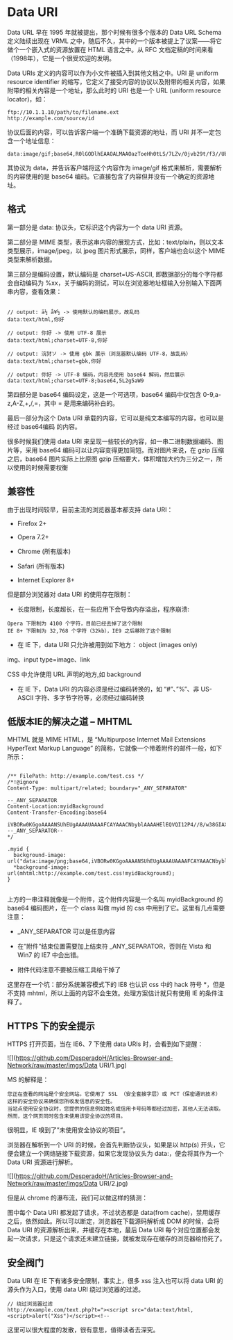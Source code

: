 # Data URI

Data URL 早在 1995 年就被提出，那个时候有很多个版本的 Data URL Schema 定义陆续出现在 VRML 之中，随后不久，其中的一个版本被提上了议案——将它做个一个嵌入式的资源放置在 HTML 语言之中。从 RFC 文档定稿的时间来看（1998年），它是一个很受欢迎的发明。

Data URIs 定义的内容可以作为小文件被插入到其他文档之中。URI 是 uniform resource identifier 的缩写，它定义了接受内容的协议以及附带的相关内容，如果附带的相关内容是一个地址，那么此时的 URI 也是一个 URL (uniform resource locator)，如：

```
ftp://10.1.1.10/path/to/filename.ext
http://example.com/source/id
```

协议后面的内容，可以告诉客户端一个准确下载资源的地址，而 URI 并不一定包含一个地址信息：

```
data:image/gif;base64,R0lGODlhEAAOALMAAOazToeHh0tLS/7LZv/0jvb29t/f3//Ub//ge8WSLf/rhf/3kdbW1mxsbP//mf///yH5BAAAAAAALAAAAAAQAA4AAARe8L1Ekyky67QZ1hLnjM5UUde0ECwLJoExKcppV0aCcGCmTIHEIUEqjgaORCMxIC6e0CcguWw6aFjsVMkkIr7g77ZKPJjPZqIyd7sJAgVGoEGv2xsBxqNgYPj/gAwXEQA7

```

其协议为 data，并告诉客户端将这个内容作为 image/gif 格式来解析，需要解析的内容使用的是 base64 编码。它直接包含了内容但并没有一个确定的资源地址。

## 格式

第一部分是 data: 协议头，它标识这个内容为一个 data URI 资源。

第二部分是 MIME 类型，表示这串内容的展现方式，比如：text/plain，则以文本类型展示，image/jpeg，以 jpeg 图片形式展示，同样，客户端也会以这个 MIME 类型来解析数据。

第三部分是编码设置，默认编码是 charset=US-ASCII, 即数据部分的每个字符都会自动编码为 %xx，关于编码的测试，可以在浏览器地址框输入分别输入下面两串内容，查看效果：

```

// output: ä½ å¥½ -> 使用默认的编码展示，故乱码
data:text/html,你好  

// output: 你好 -> 使用 UTF-8 展示
data:text/html;charset=UTF-8,你好 

// output: 浣犲ソ -> 使用 gbk 展示（浏览器默认编码 UTF-8，故乱码）
data:text/html;charset=gbk,你好 

// output: 你好 -> UTF-8 编码，内容先使用 base64 解码，然后展示
data:text/html;charset=UTF-8;base64,5L2g5aW9

```

第四部分是 base64 编码设定，这是一个可选项，base64 编码中仅包含 0-9,a-z,A-Z,+,/,=，其中 = 是用来编码补白的。

最后一部分为这个 Data URI 承载的内容，它可以是纯文本编写的内容，也可以是经过 base64编码 的内容。


很多时候我们使用 data URI 来呈现一些较长的内容，如一串二进制数据编码、图片等，采用 base64 编码可以让内容变得更加简短。而对图片来说，在 gzip 压缩之后，base64 图片实际上比原图 gzip 压缩要大，体积增加大约为三分之一，所以使用的时候需要权衡

## 兼容性

由于出现时间较早，目前主流的浏览器基本都支持 data URI：

* Firefox 2+

* Opera 7.2+

* Chrome (所有版本)

* Safari (所有版本)

* Internet Explorer 8+

但是部分浏览器对 data URI 的使用存在限制：


* 长度限制，长度超长，在一些应用下会导致内存溢出，程序崩溃:

```
Opera 下限制为 4100 个字符，目前已经去掉了这个限制
IE 8+ 下限制为 32,768 个字符（32kb），IE9 之后移除了这个限制

```

* 在 IE 下，data URI 只允许被用到如下地方：
object (images only)

img、input type=image、link

CSS 中允许使用 URL 声明的地方,如 background

* 在 IE 下，Data URI 的内容必须是经过编码转换的，如 “#”、”%”、非 US-ASCII 字符、多字节字符等，必须经过编码转换


## 低版本IE的解决之道 – MHTML

MHTML 就是 MIME HTML，是 “Multipurpose Internet Mail Extensions HyperText Markup Language” 的简称，它就像一个带着附件的邮件一般，如下所示：

```

/** FilePath: http://example.com/test.css */
/*!@ignore
Content-Type: multipart/related; boundary="_ANY_SEPARATOR"
 
--_ANY_SEPARATOR
Content-Location:myidBackground
Content-Transfer-Encoding:base64
 
iVBORw0KGgoAAAANSUhEUgAAAAUAAAAFCAYAAACNbyblAAAAHElEQVQI12P4//8/w38GIAXDIBKE0DHxgljNBAAO9TXL0Y4OHwAAAABJRU5ErkJggg==
--_ANY_SEPARATOR--
*/
 
.myid {
  background-image: url("data:image/png;base64,iVBORw0KGgoAAAANSUhEUgAAAAUAAAAFCAYAAACNbyblAAAAHElEQVQI12P4//8/w38GIAXDIBKE0DHxgljNBAAO9TXL0Y4OHwAAAABJRU5ErkJggg==");
  *background-image: url(mhtml:http://example.com/test.css!myidBackground); 
}


```

上方的一串注释就像是一个附件，这个附件内容是一个名叫 myidBackground 的 base64 编码图片，在一个 class 叫做 myid 的 css 中用到了它。这里有几点需要注意：



* _ANY_SEPARATOR 可以是任意内容

* 在”附件”结束位置需要加上结束符 _ANY_SEPARATOR，否则在 Vista 和 Win7 的 IE7 中会出错。

* 附件代码注意不要被压缩工具给干掉了


这里存在一个坑：部分系统兼容模式下的 IE8 也认识 css 中的 hack 符号 *，但是不支持 mhtml，所以上面的内容不会生效。处理方案估计就只有使用 IE 的条件注释了。

##  HTTPS 下的安全提示

HTTPS 打开页面，当在 IE6、7 下使用 data URIs 时，会看到如下提醒：

![](https://github.com/DesperadoH/Articles-Browser-and-Network/raw/master/imgs/Data URI/1.jpg) 


MS 的解释是：

    您正在查看的网站是个安全网站。它使用了 SSL （安全套接字层）或 PCT（保密通讯技术）这样的安全协议来确保您所收发信息的安全性。
    当站点使用安全协议时，您提供的信息例如姓名或信用卡号码等都经过加密，其他人无法读取。然而，这个网页同时包含未使用该安全协议的项目。

很明显，IE 嗅到了”未使用安全协议的项目”。

浏览器在解析到一个 URI 的时候，会首先判断协议头，如果是以 http(s) 开头，它便会建立一个网络链接下载资源，如果它发现协议头为 data:，便会将其作为一个 Data URI 资源进行解析。


![](https://github.com/DesperadoH/Articles-Browser-and-Network/raw/master/imgs/Data URI/2.jpg) 

但是从 chrome 的瀑布流，我们可以做这样的猜测：

图中每个 Data URI 都发起了请求，不过状态都是 data(from cache)，禁用缓存之后，依然如此。所以可以断定，浏览器在下载源码解析成 DOM 的时候，会将 Data URI 的资源解析出来，并缓存在本地，最后 Data URI 每个对应位置都会发起一次请求，只是这个请求还未建立链接，就被发现存在缓存的浏览器给拍死了。


## 安全阀门

Data URI 在 IE 下有诸多安全限制，事实上，很多 xss 注入也可以将 data URI 的源头作为入口，使用 data URI 绕过浏览器的过滤。

```
// 绕过浏览器过滤
http://example.com/text.php?t="><script src="data:text/html,<script>alert("Xss")</script><!--

```

这里可以很大程度的发散，很有意思，值得读者去深究。



























